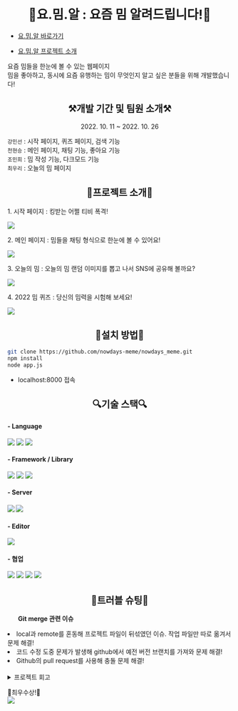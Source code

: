 <h1 align="center">👾요.밈.알 : 요즘 밈 알려드립니다!👾</h1>

* [요.밈.알 바로가기](http://115.85.181.225:8000/)

* [요.밈.알 프로젝트 소개](https://drive.google.com/file/d/1eBD5S0ZDyI1NcIE1xzrV4smmx8mSKo1i/view?usp=sharing)

요즘 밈들을 한눈에 볼 수 있는 웹페이지
<br>밈을 좋아하고, 동시에 요즘 유행하는 밈이 무엇인지 알고 싶은 분들을 위해 개발했습니다!

<h2 align="center">⚒개발 기간 및 팀원 소개⚒</h2>
<p align="center">2022. 10. 11 ~ 2022. 10. 26</p>
<p> 
    <code>강민선</code> : 시작 페이지, 퀴즈 페이지, 검색 기능 <br />
    <code>천현승</code> : 메인 페이지, 채팅 기능, 좋아요 기능 <br />
    <code>조민희</code> : 밈 작성 기능, 다크모드 기능 <br />
    <code>최우리</code> : 오늘의 밈 페이지 <br />
</p>

<h2 align="center">🖤프로젝트 소개🖤</h2>
<p>1. 시작 페이지 : 킹받는 어쩔 티비 폭격!</p>
<img src="https://user-images.githubusercontent.com/102302705/198199482-648d8bc2-b3f2-4c9d-b385-7c322502bd3b.gif">
<p>2. 메인 페이지 : 밈들을 채팅 형식으로 한눈에 볼 수 있어요!</p>
<img src="https://user-images.githubusercontent.com/102302705/198203846-a5f055eb-764d-4fa6-9fec-7ba9979d1743.gif">
<p>3. 오늘의 밈 : 오늘의 밈 랜덤 이미지를 뽑고 나서 SNS에 공유해 볼까요?</p>
<img src="https://user-images.githubusercontent.com/102302705/198199476-a0a6c76f-df25-40a9-856c-b5b4f6526686.gif">
<p>4. 2022 밈 퀴즈 : 당신의 밈력을 시험해 보세요!</p>
<img src="https://user-images.githubusercontent.com/102302705/198200368-27c56571-1cd3-4caf-8063-5b7f02ff95e6.gif">

<h2 align="center">🎁설치 방법🎁</h2>

```bash
git clone https://github.com/nowdays-meme/nowdays_meme.git    
npm install        
node app.js    
```
- localhost:8000 접속

<h2 align="center">🔍기술 스택🔍</h2>
<h4>- Language</h4>
<p float="left">
<img src="https://img.shields.io/badge/html5-E34F26?style=for-the-badge&logo=html5&logoColor=white">
<img src="https://img.shields.io/badge/CSS-1572B6?style=for-the-badge&logo=CSS&logoColor=white">
<img src="https://img.shields.io/badge/JavaScript-F7DF1E?style=for-the-badge&logo=JavaScript&logoColor=white">
</p>

<h4>- Framework / Library</h4>
<p float="left">
<img src="https://img.shields.io/badge/Node.js-339933?style=for-the-badge&logo=nodedotjs&logoColor=white">
<img src="https://img.shields.io/badge/jquery-%230769AD.svg?style=for-the-badge&logo=jquery&logoColor=white">
<img src="https://img.shields.io/badge/bootstrap-%23563D7C.svg?style=for-the-badge&logo=bootstrap&logoColor=white">
</p>

<h4>- Server<h4>
<img src="https://img.shields.io/badge/NAVER-03C75A?style=for-the-badge&logo=NAVER&logoColor=FFFFFF">
<img src="https://img.shields.io/badge/Apache-D22128?style=for-the-badge&logo=Apache&logoColor=white">

<h4>- Editor</h4>
<img src="https://img.shields.io/badge/VSCode-0078D4?style=for-the-badge&logo=visual%20studio%20code&logoColor=white">

<h4>- 협업</h4>
<p float="left">
<img src="https://img.shields.io/badge/github-%23121011.svg?style=for-the-badge&logo=github&logoColor=white">
<img src="https://img.shields.io/badge/git-F05032?style=for-the-badge&logo=git&logoColor=white">
<img src="https://img.shields.io/badge/Figma-F24E1E?style=for-the-badge&logo=figma&logoColor=white">
<img src="https://img.shields.io/badge/Slack-4A154B?style=for-the-badge&logo=slack&logoColor=white">
</p>

<h2 align="center">📌트러블 슈팅📌</h2>
<ol><strong>Git merge 관련 이슈</strong></ol>
<li>local과 remote를 혼동해 프로젝트 파일이 뒤섞였던 이슈. 작업 파일만 따로 옮겨서 문제 해결!</li>
<li>코드 수정 도중 문제가 발생해 github에서 예전 버전 브랜치를 가져와 문제 해결!</li>
<li>Github의 pull request를 사용해 충돌 문제 해결!</li>
<br>
<details>
<summary>프로젝트 회고</summary>
👍 <strong>잘한 점</strong>
<br>
<li> header, 검색, 채팅 기능, footer 등 기능을 컴포넌트로 나누어 만들어 유지 보수 용이 </li>
<br>
<li> 기본적이고 자주 사용되는 기능은 함수로 지정해 javascript 간소화 </li>
<br>
<li> setInterval함수를 이용해 실시간 채팅과 같은 애니메이션 효과 구현 </li>
<br>
<li> 실제 채팅과 같은 애니메이션 효과가 추가 된 채팅 입력 박스 기능 구현 </li>
<br>
<li> map, fliter, includes 메서드를 사용한 배열 객체 검색 기능 구현 </li>
<br>
<li> 다크모드, 좋아요 하트 누르기 기능, 좋아요 누른 항목 보여주기 기능 구현 </li>
<br>
<li> setTimeout함수를 이용한 랜덤이미지 기능 게임 기능 구현 </li>
<br>
👎<strong>아쉬운 점</strong>
<br>
<li> DB 사용을 못하는 환경이라 추가 기능 구현에 한계 </li>
<br>
<li>bootstrap사용에 익숙하지 않아서 개발 중에 클래스가 겹쳐서 딜레이가 생겼던 문제 </li>
</details>

🥺최우수상!🥺
<br>
<img src="https://ifh.cc/g/LFy8nJ.jpg">
